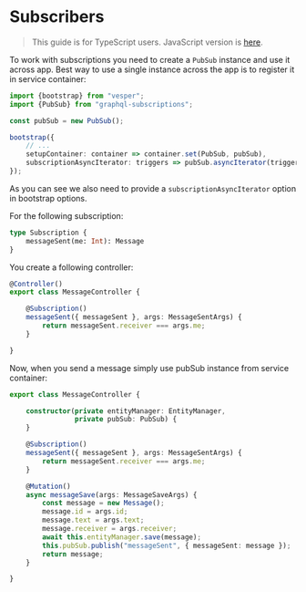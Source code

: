 # Subscribers

> This guide is for TypeScript users. JavaScript version is [here](../javascript/subscribers.md).

To work with subscriptions you need to create a `PubSub` instance and use it across app.
Best way to use a single instance across the app is to register it in service container:

```typescript
import {bootstrap} from "vesper";
import {PubSub} from "graphql-subscriptions";

const pubSub = new PubSub();

bootstrap({
    // ...
    setupContainer: container => container.set(PubSub, pubSub),
    subscriptionAsyncIterator: triggers => pubSub.asyncIterator(triggers)
});
```

As you can see we also need to provide a `subscriptionAsyncIterator` option in bootstrap options.

For the following subscription:

```graphql
type Subscription {
    messageSent(me: Int): Message
}
```

You create a following controller:

```typescript
@Controller()
export class MessageController {

    @Subscription()
    messageSent({ messageSent }, args: MessageSentArgs) {
        return messageSent.receiver === args.me;
    }

}
```

Now, when you send a message simply use pubSub instance from service container:

```typescript
export class MessageController {

    constructor(private entityManager: EntityManager,
                private pubSub: PubSub) {
    }

    @Subscription()
    messageSent({ messageSent }, args: MessageSentArgs) {
        return messageSent.receiver === args.me;
    }

    @Mutation()
    async messageSave(args: MessageSaveArgs) {
        const message = new Message();
        message.id = args.id;
        message.text = args.text;
        message.receiver = args.receiver;
        await this.entityManager.save(message);
        this.pubSub.publish("messageSent", { messageSent: message });
        return message;
    }

}
```